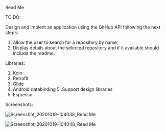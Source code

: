Read Me

TO DO:

Design and implent an application using the GitHub API following the next steps:
1. Allow the user to search for a repository by name;
2. Display details about the selected repository and if it available should include the readme.

Libraries:

1. Koin 
2. Retrofit 
3. Glide 
4. Android databinding 
5 .Support design libraries 
6. Espresso


Screenshots:

![Screenshot_20201019-104038_Read Me](https://user-images.githubusercontent.com/33603567/96415916-f16d5280-11f7-11eb-8afe-d7bd0e3acf20.jpg)

![Screenshot_20201019-104048_Read Me](https://user-images.githubusercontent.com/33603567/96415925-f4684300-11f7-11eb-8ed0-9b1180e82d31.jpg)

